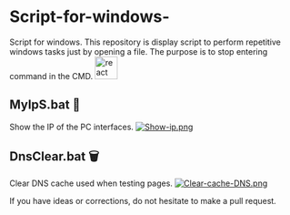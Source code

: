 # Script-for-windows-
Script for windows. This repository is display script to perform repetitive windows tasks just by opening a file. The purpose is to stop entering command in the CMD.
<img src="https://i.postimg.cc/KYYRkqtV/Terminalicon2.png" alt="react" width="40" height="40"/> </a> </p>

## MyIpS.bat :eyes:
Show the IP of the PC interfaces.
[![Show-ip.png](https://i.postimg.cc/RV19WPr9/Show-ip.png)](https://postimg.cc/6yQFSf51)

## DnsClear.bat :wastebasket:
Clear DNS cache used when testing pages.
[![Clear-cache-DNS.png](https://i.postimg.cc/J4rYQKDR/Clear-cache-DNS.png)](https://postimg.cc/5jrm4BSr)



If you have ideas or corrections, do not hesitate to make a pull request. 
